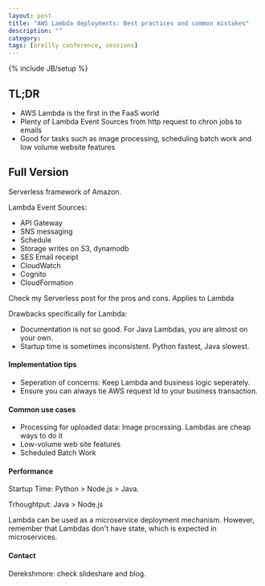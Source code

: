 ```yaml
---
layout: post
title: "AWS Lambda deployments: Best practices and common mistakes"
description: ""
category: 
tags: [oreilly conference, sessions]
---
```

{% include JB/setup %}

## TL;DR
- AWS Lambda is the first in the FaaS world
- Plenty of Lambda Event Sources from http request to chron jobs to emails
- Good for tasks such as image processing, scheduling batch work and low volume website features

## Full Version

Serverless framework of Amazon.

Lambda Event Sources:

- API Gateway
- SNS messaging
- Schedule
- Storage writes on S3, dynamodb
- SES Email receipt
- CloudWatch
- Cognito
- CloudFormation

Check my Serverless post for the pros and cons. Applies to Lambda

Drawbacks specifically for Lambda:

- Documentation is not so good. For Java Lambdas, you are almost on your own. 
- Startup time is sometimes inconsistent. Python fastest, Java slowest.

#### Implementation tips

- Seperation of concerns: Keep Lambda and business logic seperately.
- Ensure you can always tie AWS request Id to your business transaction.

#### Common use cases

- Processing for uploaded data: Image processing. Lambdas are cheap ways to do it
- Low-volume web site features
- Scheduled Batch Work

#### Performance

Startup Time: Python > Node.js > Java.

Trhoughtput: Java > Node.js

Lambda can be used as a microservice deployment mechanism. However, remember that Lambdas don't have state, which is expected in microservices. 


#### Contact
Derekshmore: check slideshare and blog.